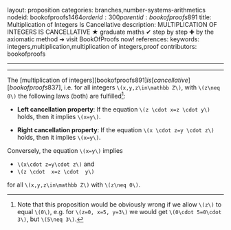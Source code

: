 layout: proposition
categories: branches,number-systems-arithmetics
nodeid: bookofproofs$1464
orderid: 300
parentid: bookofproofs$891
title: Multiplication of Integers Is Cancellative
description: MULTIPLICATION OF INTEGERS IS CANCELLATIVE &#9733; graduate maths &#10004; step by step &#10010; by the axiomatic method &#10140; visit BookOfProofs now!
references: 
keywords: integers,multiplication,multiplication of integers,proof
contributors: bookofproofs

---


---

The [multiplication of integers][bookofproofs$891] is [cancellative][bookofproofs$837], i.e. for all integers `\(x,y,z\in\mathbb Z\)`, with `\(z\neq 0\)` the following laws (both) are fulfilled[^1]:


* **Left cancellation property**:
If the equation `\(z \cdot x=z \cdot y\)` holds, then it implies `\(x=y\)`.  

* **Right cancellation property**:
If the equation `\(x \cdot z=y \cdot z\)` holds, then it implies `\(x=y\)`.

Conversely, the equation `\(x=y\)` implies 

* `\(x\cdot z=y\cdot z\)` and 
* `\(z \cdot  x=z \cdot  y\)` 

for all `\(x,y,z\in\mathbb Z\)` with `\(z\neq 0\)`.

[^1]: Note that this proposition would be obviously wrong if we allow `\(z\)` to equal `\(0\)`, e.g. for `\(z=0, x=5, y=3\)` we would get `\(0\cdot 5=0\cdot 3\)`, but `\(5\neq 3\)`.
